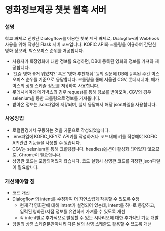 # 영화정보제공 챗봇 웹훅 서버

### 설명
학교 과제로 진행된 Dialogflow를 이용한 챗봇 제작 과제로, Dialogflow의 Webhook사용을 위해 작성한 Flask 서버 코드입니다.
KOFIC API와 크롤링을 이용하여 간단한 영화 정보와, 박스오피스 순위를 제공합니다.
  - 사용자가 특정영화에 대한 정보를 요청하면, DB에 등록된 영화의 정보를 가져와 제공합니다.
  - '요즘 영화 볼거 뭐있지?' 혹은 '영화 추천해줘' 등의 질문에 DB에 등록된 주간 박스오피스 순위를 기준으로 응답합니다.
크롤링을 통해 서울권 CGV, 롯데시네마, 메가박스의 상영 스케줄 정보를 저장하여 사용합니다.
  - 롯데시네마와 메가박스의 경우 request를 통해 정보를 받아오며, CGV의 경우 selenium을 통한 크롤링으로 정보를 가져옵니다.
  - 받아온 정보는 json파일에 저장되며, 실제 응답에서 해당 json파일을 사용합니다.

### 사용방법
- 로컬환경에서 구동하는 것을 기준으로 작성되었습니다.
- .env파일에 KOFIC_KEY로 API키를 작성하거나, 코드내에 키를 작성해야 KOFIC API관련 기능들을 사용할 수 있습니다.
- CGV는 selenium을 통해 크롤링됩니다. headless옵션이 활성화 되어있지 않으므로, Chrome이 필요합니다.
- 상영관 코드는 포함되어있지 않습니다. 코드 실행시 상영관 코드를 저장한 json파일이 필요합니다.

### 개선해야할 점
- 코드 개선
- Dialogflow 의 intent를 수정하여 더 자연스럽게 작동할 수 있도록 수정
  - 현재 각 영화관에 대해 intent가 설정되어 있는데, intent를 하나로 통합하고, 입력된 영화관/지점 정보를 유연하게 가져올 수 있도록 개선
  - 각 intent별로 추가적으로 발생할 수 있는 시나리오에 대한 추가적인 기능 개발
- 당일의 상영 스케줄뿐만아니라 다른 날의 상영 스케줄도 활용할 수 있도록 개선
